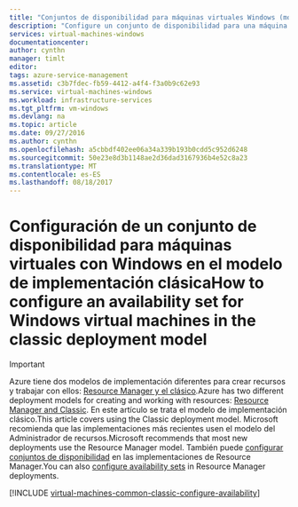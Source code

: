 ```yaml
---
title: "Conjuntos de disponibilidad para máquinas virtuales Windows (modelo clásico)| Microsoft Docs"
description: "Configure un conjunto de disponibilidad para una máquina virtual con Windows nueva o existente en el modelo de implementación clásica mediante el Portal de Azure y Azure PowerShell."
services: virtual-machines-windows
documentationcenter: 
author: cynthn
manager: timlt
editor: 
tags: azure-service-management
ms.assetid: c3b7fdec-fb59-4412-a4f4-f3a0b9c62e93
ms.service: virtual-machines-windows
ms.workload: infrastructure-services
ms.tgt_pltfrm: vm-windows
ms.devlang: na
ms.topic: article
ms.date: 09/27/2016
ms.author: cynthn
ms.openlocfilehash: a5cbbdf402ee06a34a339b193b0cdd5c952d6248
ms.sourcegitcommit: 50e23e8d3b1148ae2d36dad3167936b4e52c8a23
ms.translationtype: MT
ms.contentlocale: es-ES
ms.lasthandoff: 08/18/2017
---
```

# <a name="how-to-configure-an-availability-set-for-windows-virtual-machines-in-the-classic-deployment-model"></a><span data-ttu-id="20b60-103">Configuración de un conjunto de disponibilidad para máquinas virtuales con Windows en el modelo de implementación clásica</span><span class="sxs-lookup"><span data-stu-id="20b60-103">How to configure an availability set for Windows virtual machines in the classic deployment model</span></span>
> [!IMPORTANT] 
> <span data-ttu-id="20b60-104">Azure tiene dos modelos de implementación diferentes para crear recursos y trabajar con ellos: [Resource Manager y el clásico](../../../resource-manager-deployment-model.md).</span><span class="sxs-lookup"><span data-stu-id="20b60-104">Azure has two different deployment models for creating and working with resources: [Resource Manager and Classic](../../../resource-manager-deployment-model.md).</span></span> <span data-ttu-id="20b60-105">En este artículo se trata el modelo de implementación clásico.</span><span class="sxs-lookup"><span data-stu-id="20b60-105">This article covers using the Classic deployment model.</span></span> <span data-ttu-id="20b60-106">Microsoft recomienda que las implementaciones más recientes usen el modelo del Administrador de recursos.</span><span class="sxs-lookup"><span data-stu-id="20b60-106">Microsoft recommends that most new deployments use the Resource Manager model.</span></span> <span data-ttu-id="20b60-107">También puede [configurar conjuntos de disponibilidad](../tutorial-availability-sets.md?toc=%2fazure%2fvirtual-machines%2fwindows%2ftoc.json) en las implementaciones de Resource Manager.</span><span class="sxs-lookup"><span data-stu-id="20b60-107">You can also [configure availability sets](../tutorial-availability-sets.md?toc=%2fazure%2fvirtual-machines%2fwindows%2ftoc.json) in Resource Manager deployments.</span></span>

[!INCLUDE [virtual-machines-common-classic-configure-availability](../../../../includes/virtual-machines-common-classic-configure-availability.md)]

